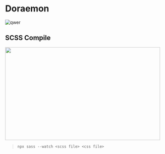 # Doraemon
![qwer](https://github.com/youkwon515/Doraemon/assets/126861324/a29e9464-82db-480e-b82c-0c0097cad5f7)
## SCSS Compile
<img src="https://upload.wikimedia.org/wikipedia/commons/thumb/9/96/Sass_Logo_Color.svg/1280px-Sass_Logo_Color.svg.png" width="500" height="300">

> `npx sass --watch <scss file> <css file>`
